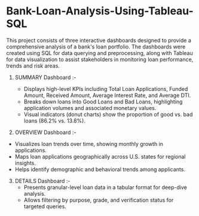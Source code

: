 # Bank-Loan-Analysis-Using-Tableau-SQL
This project consists of three interactive dashboards designed to provide a comprehensive analysis of a bank's loan portfolio. 
The dashboards were created using SQL for data querying and preprocessing, along with Tableau for data visualization to assist stakeholders in monitoring loan performance, trends and risk areas.

1. SUMMARY Dashboard :-
   - Displays high-level KPIs including Total Loan Applications, Funded Amount, Received Amount, Average Interest Rate, and Average DTI.
   - Breaks down loans into Good Loans and Bad Loans, highlighting application volumes and associated monetary values.
   - Visual indicators (donut charts) show the proportion of good vs. bad loans (86.2% vs. 13.8%).

2.  OVERVIEW Dashboard :-
   - Visualizes loan trends over time, showing monthly growth in applications.
   - Maps loan applications geographically across U.S. states for regional insights.
   - Helps identify demographic and behavioral trends among applicants.

3. DETAILS Dashboard :-
   - Presents granular-level loan data in a tabular format for deep-dive analysis.
   - Allows filtering by purpose, grade, and verification status for targeted queries.
